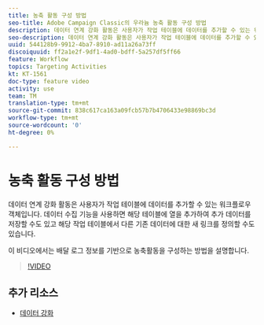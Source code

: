 ```yaml
---
title: 농축 활동 구성 방법
seo-title: Adobe Campaign Classic의 우라늄 농축 활동 구성 방법
description: 데이터 연계 강화 활동은 사용자가 작업 테이블에 데이터를 추가할 수 있는 워크플로우 객체입니다. 데이터 수집 기능을 사용하면 해당 테이블에 열을 추가하여 추가 데이터를 저장할 수도 있고 해당 작업 테이블에서 다른 기존 데이터에 대한 새 링크를 정의할 수도 있습니다.  이 비디오에서는 배달 로그 정보를 기반으로 농축활동을 구성하는 방법을 설명합니다.
seo-description: 데이터 연계 강화 활동은 사용자가 작업 테이블에 데이터를 추가할 수 있는 워크플로우 객체입니다. 데이터 수집 기능을 사용하면 해당 테이블에 열을 추가하여 추가 데이터를 저장할 수도 있고 해당 작업 테이블에서 다른 기존 데이터에 대한 새 링크를 정의할 수도 있습니다.   이 비디오에서는 배달 로그 정보를 기반으로 농축활동을 구성하는 방법을 설명합니다.
uuid: 544128b9-9912-4ba7-8910-ad11a26a73ff
discoiquuid: ff2a1e2f-9df1-4ad0-bdff-5a257df5ff66
feature: Workflow
topics: Targeting Activities
kt: KT-1561
doc-type: feature video
activity: use
team: TM
translation-type: tm+mt
source-git-commit: 838c617ca163a09fcb57b7b4706433e98869bc3d
workflow-type: tm+mt
source-wordcount: '0'
ht-degree: 0%

---
```



# 농축 활동 구성 방법

데이터 연계 강화 활동은 사용자가 작업 테이블에 데이터를 추가할 수 있는 워크플로우 객체입니다. 데이터 수집 기능을 사용하면 해당 테이블에 열을 추가하여 추가 데이터를 저장할 수도 있고 해당 작업 테이블에서 다른 기존 데이터에 대한 새 링크를 정의할 수도 있습니다.

이 비디오에서는 배달 로그 정보를 기반으로 농축활동을 구성하는 방법을 설명합니다.

>[!VIDEO](https://video.tv.adobe.com/v/25193?quality=12)

## 추가 리소스

- [데이터 강화](https://docs.adobe.com/content/help/en/campaign-classic/using/automating-with-workflows/use-cases/enriching-data.html)
